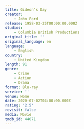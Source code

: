 ```yaml
---
title: Gideon’s Day
creator:
    - John Ford
release: 1958-03-25T00:00:00.000Z
studios:
    - Columbia British Productions
original_title: ''
original_language: en
language:
    - English
country:
    - United Kingdom
length: 91
genre:
    - Crime
    - Action
    - Drama
format: Blu-ray
service: ''
venue: Home
date: 2020-07-02T04:00:00.000Z
rating: '2.5'
revisit: false
media: Movie
tmdb_id: 44071
---
```



